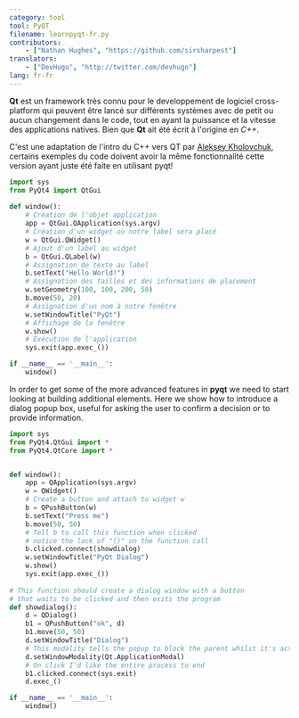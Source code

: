 ```yaml
---
category: tool
tool: PyQT
filename: learnpyqt-fr.py
contributors:
    - ["Nathan Hughes", "https://github.com/sirsharpest"]
translators:
    - ["DevHugo", "http://twitter.com/devhugo"]
lang: fr-fr
---
```


**Qt** est un framework très connu pour le developpement de logiciel cross-platform qui peuvent être lancé sur différents systèmes avec de petit ou aucun changement dans le code, tout en ayant la puissance et la vitesse des applications natives. Bien que **Qt** ait été écrit à l'origine en *C++*.


C'est une adaptation de l'intro du C++ vers QT par [Aleksey Kholovchuk](https://github.com/vortexxx192
), certains exemples du code doivent avoir la même fonctionnalité
cette version ayant juste été faite en utilisant pyqt! 

```python
import sys
from PyQt4 import QtGui
	
def window():
	# Création de l'objet application 
    app = QtGui.QApplication(sys.argv)
	# Création d'un widget où notre label sera placé
    w = QtGui.QWidget()
	# Ajout d'un label au widget
    b = QtGui.QLabel(w)
	# Assignation de texte au label
    b.setText("Hello World!")
	# Assignation des tailles et des informations de placement
    w.setGeometry(100, 100, 200, 50)
    b.move(50, 20)
	# Assignation d'un nom à notre fenêtre
    w.setWindowTitle("PyQt")
	# Affichage de la fenêtre
    w.show()
	# Exécution de l'application
    sys.exit(app.exec_())

if __name__ == '__main__':
    window()

```

In order to get some of the more advanced features in **pyqt** we need to start looking at building additional elements. 
Here we show how to introduce a dialog popup box, useful for asking the user to confirm a decision or to provide information.

```Python 
import sys
from PyQt4.QtGui import *
from PyQt4.QtCore import *


def window():
    app = QApplication(sys.argv)
    w = QWidget()
    # Create a button and attach to widget w
    b = QPushButton(w)
    b.setText("Press me")
    b.move(50, 50)
    # Tell b to call this function when clicked
    # notice the lack of "()" on the function call
    b.clicked.connect(showdialog)
    w.setWindowTitle("PyQt Dialog")
    w.show()
    sys.exit(app.exec_())
	
# This function should create a dialog window with a button
# that waits to be clicked and then exits the program
def showdialog():
    d = QDialog()
    b1 = QPushButton("ok", d)
    b1.move(50, 50)
    d.setWindowTitle("Dialog")
    # This modality tells the popup to block the parent whilst it's active
    d.setWindowModality(Qt.ApplicationModal)
    # On click I'd like the entire process to end
    b1.clicked.connect(sys.exit)
    d.exec_()

if __name__ == '__main__':
    window()
```
